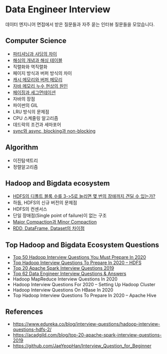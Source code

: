 # Data Engineer Interview

데이터 엔지니어 면접에서 받은 질문들과 자주 묻는 인터뷰 질문들을 모았습니다.

## Computer Science
- [파티셔닝과 샤딩의 차이](articles/partitioning_vs_sharding.md)
- [해싱의 개념과 해싱 테이블](articles/hash_table.md)
- 직렬화와 역직렬화
- 페이지 방식과 버퍼 방식의 차이
- [캐시 메모리와 버퍼 메모리](articles/difference_between_cache_and_buffer.md)
- [자바 메모리 누수 현상의 원인](articles/understanding_memory_leaks_in_java.md)
- [페이징과 세그먼테이션](articles/paging_segmentation.md)
- 자바의 장점
- 파이썬의 GIL
- LRU 방식의 문제점
- CPU 스케줄링 알고리즘
- 데드락의 조건과 세마포어
- [sync와 async, blocking과 non-blocking](articles/sync_async_block_nonblock.md)

## Algorithm
- 이진탐색트리
- 정렬알고리즘

## Hadoop and Bigdata ecosystem
- [HDFS의 디폴트 블록 수를 3->5로 늘리면 몇 번의 장애까지 견딜 수 있는가?](articles/hdfs_replication_and_fault_tolerance.md)
- 하둡, HDFS의 신규 버전의 문제점
- HDFS의 컨센서스
- 단일 장애점(Single point of failure)이 없는 구조
- [Major Compaction과 Minor Compaction](articles/hbase_compaction.md)
- [RDD, DataFrame, Dataset의 차이점](articles/rdd_df_ds.md)

## Top Hadoop and Bigdata Ecosystem Questions
- [Top 50 Hadoop Interview Questions You Must Prepare In 2020](articles/top_50_hadoop_interview_questions_in_2020.md)
- [Top Hadoop Interview Questions To Prepare In 2020 – HDFS](articles/top_hadoop_interview_questions_in_2020_hdfs.md)
- [Top 20 Apache Spark Interview Questions 2019](articles/top_20_apache_spark_interview_questions_2019.md)
- [Top 62 Data Engineer Interview Questions & Answers](articles/top_62_data_engineer_interview_questions.md)
- Hadoop MapReduce Interview Questions In 2020
- Hadoop Interview Questions For 2020 – Setting Up Hadoop Cluster
- Hadoop Interview Questions On HBase In 2020
- Top Hadoop Interview Questions To Prepare In 2020 – Apache Hive

## References
- https://www.edureka.co/blog/interview-questions/hadoop-interview-questions-hdfs-2/
- https://acadgild.com/blog/top-20-apache-spark-interview-questions-2019
- https://github.com/JaeYeopHan/Interview_Question_for_Beginner
